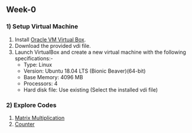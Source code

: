 ## Week-0
### 1) Setup Virtual Machine
1. Install [Oracle VM Virtual Box](https://www.virtualbox.org/wiki/Downloads).
2. Download the provided vdi file.
3. Launch VirtualBox and create a new virtual machine with the following specifications:-
    - Type: Linux
    - Version: Ubuntu 18.04 LTS (Bionic Beaver)(64-bit)
    - Base Memory: 4096 MB 
    - Processors: 4
    - Hard disk file: Use existing (Select the installed vdi file) 
### 2) Explore Codes
1. [Matrix Multiplication](https://godbolt.org/z/fMoY1xWxz)
2. [Counter](https://godbolt.org/z/E5arqP9sc)
